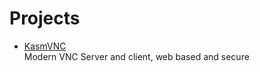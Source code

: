 # Projects

- [KasmVNC](https://github.com/kasmtech/KasmVNC)
  <br/>Modern VNC Server and client, web based and secure